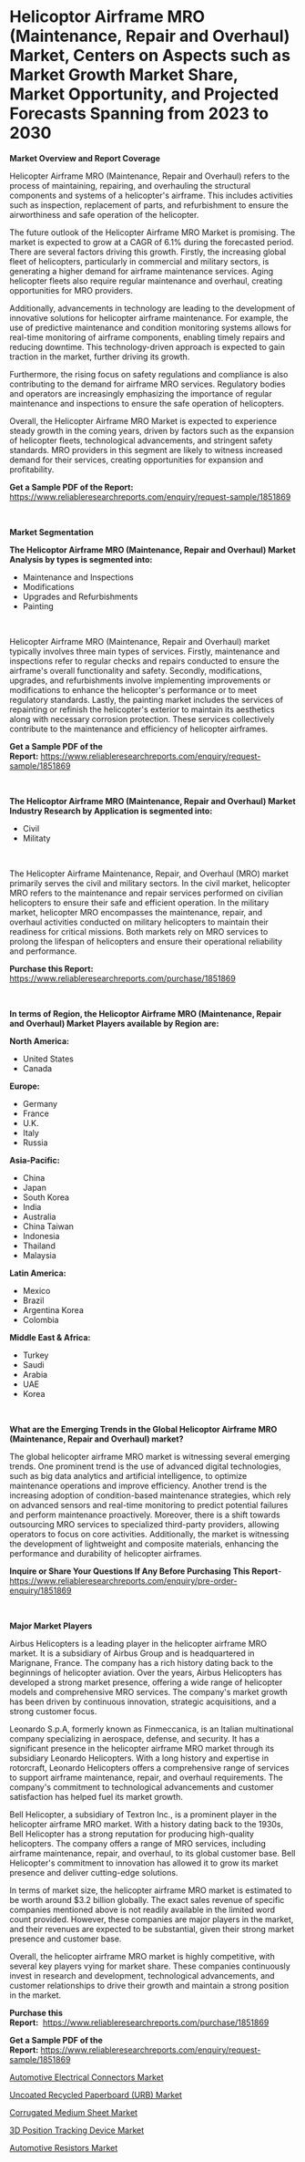 <p><h1>Helicoptor Airframe MRO (Maintenance, Repair and Overhaul) Market, Centers on Aspects such as Market Growth Market Share, Market Opportunity, and Projected Forecasts Spanning from 2023 to 2030</h1></p><p><strong>Market Overview and Report Coverage</strong></p>
<p><p>Helicopter Airframe MRO (Maintenance, Repair and Overhaul) refers to the process of maintaining, repairing, and overhauling the structural components and systems of a helicopter's airframe. This includes activities such as inspection, replacement of parts, and refurbishment to ensure the airworthiness and safe operation of the helicopter.</p><p>The future outlook of the Helicopter Airframe MRO Market is promising. The market is expected to grow at a CAGR of 6.1% during the forecasted period. There are several factors driving this growth. Firstly, the increasing global fleet of helicopters, particularly in commercial and military sectors, is generating a higher demand for airframe maintenance services. Aging helicopter fleets also require regular maintenance and overhaul, creating opportunities for MRO providers.</p><p>Additionally, advancements in technology are leading to the development of innovative solutions for helicopter airframe maintenance. For example, the use of predictive maintenance and condition monitoring systems allows for real-time monitoring of airframe components, enabling timely repairs and reducing downtime. This technology-driven approach is expected to gain traction in the market, further driving its growth.</p><p>Furthermore, the rising focus on safety regulations and compliance is also contributing to the demand for airframe MRO services. Regulatory bodies and operators are increasingly emphasizing the importance of regular maintenance and inspections to ensure the safe operation of helicopters.</p><p>Overall, the Helicopter Airframe MRO Market is expected to experience steady growth in the coming years, driven by factors such as the expansion of helicopter fleets, technological advancements, and stringent safety standards. MRO providers in this segment are likely to witness increased demand for their services, creating opportunities for expansion and profitability.</p></p>
<p><strong>Get a Sample PDF of the Report:</strong> <a href="https://www.reliableresearchreports.com/enquiry/request-sample/1851869">https://www.reliableresearchreports.com/enquiry/request-sample/1851869</a></p>
<p>&nbsp;</p>
<p><strong>Market Segmentation</strong></p>
<p><strong>The Helicoptor Airframe MRO (Maintenance, Repair and Overhaul) Market Analysis by types is segmented into:</strong></p>
<p><ul><li>Maintenance and Inspections</li><li>Modifications</li><li>Upgrades and Refurbishments</li><li>Painting</li></ul></p>
<p>&nbsp;</p>
<p><p>Helicopter Airframe MRO (Maintenance, Repair and Overhaul) market typically involves three main types of services. Firstly, maintenance and inspections refer to regular checks and repairs conducted to ensure the airframe's overall functionality and safety. Secondly, modifications, upgrades, and refurbishments involve implementing improvements or modifications to enhance the helicopter's performance or to meet regulatory standards. Lastly, the painting market includes the services of repainting or refinish the helicopter's exterior to maintain its aesthetics along with necessary corrosion protection. These services collectively contribute to the maintenance and efficiency of helicopter airframes.</p></p>
<p><strong>Get a Sample PDF of the Report:</strong>&nbsp;<a href="https://www.reliableresearchreports.com/enquiry/request-sample/1851869">https://www.reliableresearchreports.com/enquiry/request-sample/1851869</a></p>
<p>&nbsp;</p>
<p><strong>The Helicoptor Airframe MRO (Maintenance, Repair and Overhaul) Market Industry Research by Application is segmented into:</strong></p>
<p><ul><li>Civil</li><li>Militaty</li></ul></p>
<p>&nbsp;</p>
<p><p>The Helicopter Airframe Maintenance, Repair, and Overhaul (MRO) market primarily serves the civil and military sectors. In the civil market, helicopter MRO refers to the maintenance and repair services performed on civilian helicopters to ensure their safe and efficient operation. In the military market, helicopter MRO encompasses the maintenance, repair, and overhaul activities conducted on military helicopters to maintain their readiness for critical missions. Both markets rely on MRO services to prolong the lifespan of helicopters and ensure their operational reliability and performance.</p></p>
<p><strong>Purchase this Report:</strong>&nbsp; <a href="https://www.reliableresearchreports.com/purchase/1851869">https://www.reliableresearchreports.com/purchase/1851869</a></p>
<p>&nbsp;</p>
<p><strong>In terms of Region, the Helicoptor Airframe MRO (Maintenance, Repair and Overhaul) Market Players available by Region are:</strong></p>
<p>
    <p> <strong> North America: </strong>
        <ul>
            <li>United States</li>
            <li>Canada</li>
        </ul>
        </p> 
    <p> <strong> Europe: </strong>
        <ul>
            <li>Germany</li>
            <li>France</li>
            <li>U.K.</li>
            <li>Italy</li>
            <li>Russia</li>
        </ul>
        </p> 
    <p> <strong> Asia-Pacific: </strong>
        <ul>
            <li>China</li>
            <li>Japan</li>
            <li>South Korea</li>
            <li>India</li>
            <li>Australia</li>
            <li>China Taiwan</li>
            <li>Indonesia</li>
            <li>Thailand</li>
            <li>Malaysia</li>
        </ul>
        </p> 
    <p> <strong> Latin America: </strong>
        <ul>
            <li>Mexico</li>
            <li>Brazil</li>
            <li>Argentina Korea</li>
            <li>Colombia</li>
        </ul>
        </p> 
    <p> <strong> Middle East & Africa: </strong>
        <ul>
            <li>Turkey</li>
            <li>Saudi</li>
            <li>Arabia</li>
            <li>UAE</li>
            <li>Korea</li>
        </ul>
    </p>
    </p>
<p>&nbsp;</p>
<p><strong>What are the Emerging Trends in the Global Helicoptor Airframe MRO (Maintenance, Repair and Overhaul) market?</strong></p>
<p><p>The global helicopter airframe MRO market is witnessing several emerging trends. One prominent trend is the use of advanced digital technologies, such as big data analytics and artificial intelligence, to optimize maintenance operations and improve efficiency. Another trend is the increasing adoption of condition-based maintenance strategies, which rely on advanced sensors and real-time monitoring to predict potential failures and perform maintenance proactively. Moreover, there is a shift towards outsourcing MRO services to specialized third-party providers, allowing operators to focus on core activities. Additionally, the market is witnessing the development of lightweight and composite materials, enhancing the performance and durability of helicopter airframes.</p></p>
<p><strong>Inquire or Share Your Questions If Any Before Purchasing This Report</strong>- <a href="https://www.reliableresearchreports.com/enquiry/pre-order-enquiry/1851869">https://www.reliableresearchreports.com/enquiry/pre-order-enquiry/1851869</a></p>
<p>&nbsp;</p>
<p><strong>Major Market Players</strong></p>
<p><p>Airbus Helicopters is a leading player in the helicopter airframe MRO market. It is a subsidiary of Airbus Group and is headquartered in Marignane, France. The company has a rich history dating back to the beginnings of helicopter aviation. Over the years, Airbus Helicopters has developed a strong market presence, offering a wide range of helicopter models and comprehensive MRO services. The company's market growth has been driven by continuous innovation, strategic acquisitions, and a strong customer focus.</p><p>Leonardo S.p.A, formerly known as Finmeccanica, is an Italian multinational company specializing in aerospace, defense, and security. It has a significant presence in the helicopter airframe MRO market through its subsidiary Leonardo Helicopters. With a long history and expertise in rotorcraft, Leonardo Helicopters offers a comprehensive range of services to support airframe maintenance, repair, and overhaul requirements. The company's commitment to technological advancements and customer satisfaction has helped fuel its market growth.</p><p>Bell Helicopter, a subsidiary of Textron Inc., is a prominent player in the helicopter airframe MRO market. With a history dating back to the 1930s, Bell Helicopter has a strong reputation for producing high-quality helicopters. The company offers a range of MRO services, including airframe maintenance, repair, and overhaul, to its global customer base. Bell Helicopter's commitment to innovation has allowed it to grow its market presence and deliver cutting-edge solutions.</p><p>In terms of market size, the helicopter airframe MRO market is estimated to be worth around $3.2 billion globally. The exact sales revenue of specific companies mentioned above is not readily available in the limited word count provided. However, these companies are major players in the market, and their revenues are expected to be substantial, given their strong market presence and customer base.</p><p>Overall, the helicopter airframe MRO market is highly competitive, with several key players vying for market share. These companies continuously invest in research and development, technological advancements, and customer relationships to drive their growth and maintain a strong position in the market.</p></p>
<p><strong>Purchase this Report:</strong>&nbsp;&nbsp;<a href="https://www.reliableresearchreports.com/purchase/1851869">https://www.reliableresearchreports.com/purchase/1851869</a></p>
<p></p>
<p><strong>Get a Sample PDF of the Report:</strong>&nbsp;<a href="https://www.reliableresearchreports.com/enquiry/request-sample/1851869">https://www.reliableresearchreports.com/enquiry/request-sample/1851869</a></p>
<p><p><a href="https://www.linkedin.com/pulse/automotive-electrical-connectors-market-latzc/">Automotive Electrical Connectors Market</a></p><p><a href="https://medium.com/@albanaduro2018/uncoated-recycled-paperboard-urb-market-share-evolution-and-market-growth-trends-2023-2030-557f13deb5b7">Uncoated Recycled Paperboard (URB) Market</a></p><p><a href="https://medium.com/@besaagolli28/corrugated-medium-sheet-market-report-reveals-the-latest-trends-and-growth-opportunities-of-this-817345feee1e">Corrugated Medium Sheet Market</a></p><p><a href="https://github.com/Chiragrp23/Market-Research-Report-List-1/blob/main/3d-position-tracking-device-market.md">3D Position Tracking Device Market</a></p><p><a href="https://www.linkedin.com/pulse/automotive-resistors-market-insights-players-forecast-ldtac/">Automotive Resistors Market</a></p></p>